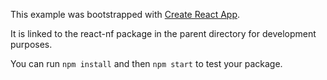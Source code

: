 This example was bootstrapped with [Create React App](https://github.com/facebook/create-react-app).

It is linked to the react-nf package in the parent directory for development purposes.

You can run `npm install` and then `npm start` to test your package.
